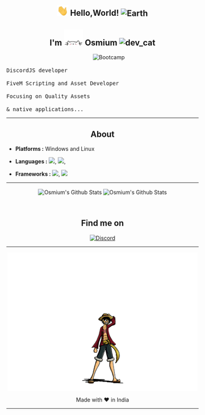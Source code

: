 <h2 align="center">
  <img alt="Hello" src="https://raw.githubusercontent.com/dev-akshat/archive/main/images/gifs/others/Hi.gif" width="29px"> 
  Hello,World!
  <img alt="Earth" src="https://raw.githubusercontent.com/OsmiumOP/OsmiumOP/main/earth.gif" width="24px"/>
</h2>

<h2 align="center">
    I'm
    <img alt="popup_cat" src="https://raw.githubusercontent.com/dev-akshat/archive/main/images/gifs/others/giphy.webp" width="50">
    Osmium
    <img alt="dev_cat" src="https://raw.githubusercontent.com/OsmiumOP/OsmiumOP/main/dev_cat.gif" width="50"> 
</h2>

<img width="55%" align="right" alt="Bootcamp" src="https://raw.githubusercontent.com/OsmiumOP/OsmiumOP/main/workbench.svg"/>

<p align="left">
  <samp>
    <br><br>
    DiscordJS developer
    <br><br>
    FiveM Scripting and Asset Developer
    <br><br>
    Focusing on Quality Assets
    <br><br> 
    & native applications...
  </samp>
</p>

<hr/>

<h2 align="center">About</h2>

- **Platforms :** Windows and Linux
- **Languages :** <img src="https://img.shields.io/badge/javascript%20-%23323330.svg?&style=for-the-badge&logo=javascript&logoColor=%23F7DF1E"/>, <img src="https://img.shields.io/badge/LUA-%230175C2.svg?&style=for-the-badge&logo=lua&logoColor=white"/>, 

- **Frameworks :** <img src="https://img.shields.io/badge/DISCORDJS-blue.svg?&style=for-the-badge&logo=javascript&logoColor=white"/>, <img src="https://img.shields.io/badge/FIVEM-orange.svg?&style=for-the-badge&logo=lua&logoColor=white"/>


<hr/>


<p align="center">
  <img align="center" alt="Osmium's Github Stats" src="https://github-readme-stats.anuraghazra1.vercel.app/api?username=osmiumop&show_icons=true&include_all_commits=true&bg_color=30,434343,000000&title_color=fe428e&text_color=f1f1eb"  />
  <img align="center" alt="Osmium's Github Stats" src="https://github-readme-stats.anuraghazra1.vercel.app/api/top-langs/?username=osmiumop&layout=compact&langs_count=10&hide=html,css&bg_color=30,000000,434343&title_color=fe428e&text_color=f1f1eb" />
</p>

<br/>

<h2 align="center">Find me on</h2>

<p align="center">

  <a href="https://discord.gg/jrNxkpVaJU">
    <img alt="Discord" width="300px" src="https://upload.wikimedia.org/wikipedia/commons/thumb/c/ca/Discord_Color_Text_Logo.svg/512px-Discord_Color_Text_Logo.svg.png"/>
  </a>
  


</p>

<hr/>

<p align="center">
  <img align="center" alt="OnePiece_Luffy" src="https://raw.githubusercontent.com/dev-akshat/archive/main/images/gifs/anime/luffy.gif"/>
</p>

<p align="center">
  Made with ❤️ in India
</p>

-----
